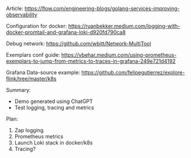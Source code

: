 Article: https://flow.com/engineering-blogs/golang-services-improving-observability

Configuration for docker:
https://ruanbekker.medium.com/logging-with-docker-promtail-and-grafana-loki-d920fd790ca8

Debug network:
https://github.com/wbitt/Network-MultiTool

Exemplars conf guide:
https://vbehar.medium.com/using-prometheus-exemplars-to-jump-from-metrics-to-traces-in-grafana-249e721d4192

Grafana Data-source example:
https://github.com/felipegutierrez/explore-flink/tree/master/k8s

Summary:
* Demo generated using ChatGPT
* Test logging, tracing and metrics

Plan:
1) Zap logging
2) Prometheus metrics
3) Launch Loki stack in docker/k8s
4) Tracing?